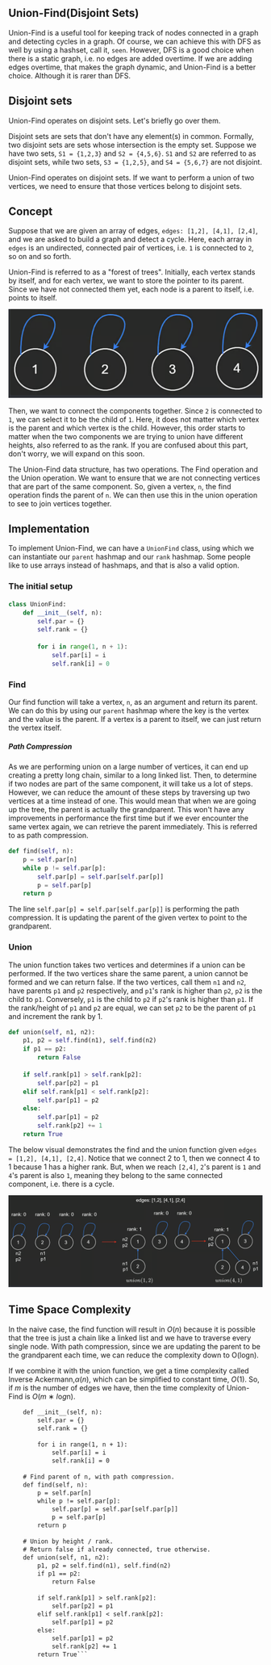 ## Union-Find(Disjoint Sets)

Union-Find is a useful tool for keeping track of nodes connected in a graph and detecting cycles in a graph. Of course, we can achieve this with DFS as well by using a hashset, call it, `seen`. However, DFS is a good choice when there is a static graph, i.e. no edges are added overtime. If we are adding edges overtime, that makes the graph dynamic, and Union-Find is a better choice. Although it is rarer than DFS.

## Disjoint sets

Union-Find operates on disjoint sets. Let's briefly go over them.

Disjoint sets are sets that don't have any element(s) in common. Formally, two disjoint sets are sets whose intersection is the empty set. Suppose we have two sets, `S1 = {1,2,3}` and `S2 = {4,5,6}`. `S1` and `S2` are referred to as disjoint sets, while two sets, `S3 = {1,2,5}`, and `S4 = {5,6,7}` are not disjoint.

Union-Find operates on disjoint sets. If we want to perform a union of two vertices, we need to ensure that those vertices belong to disjoint sets.

## Concept

Suppose that we are given an array of edges, `edges: [1,2], [4,1], [2,4]`, and we are asked to build a graph and detect a cycle. Here, each array in `edges` is an undirected, connected pair of vertices, i.e. `1` is connected to `2`, so on and so forth.

Union-Find is referred to as a "forest of trees". Initially, each vertex stands by itself, and for each vertex, we want to store the pointer to its parent. Since we have not connected them yet, each node is a parent to itself, i.e. points to itself.

![Union-Find-1](https://github.com/WhosthatAoli/Algorithms/blob/main/images/Trees/Union-Find-1.png)

Then, we want to connect the components together. Since `2` is connected to `1`, we can select it to be the child of `1`. Here, it does not matter which vertex is the parent and which vertex is the child. However, this order starts to matter when the two components we are trying to union have different heights, also referred to as the rank. If you are confused about this part, don't worry, we will expand on this soon.

The Union-Find data structure, has two operations. The Find operation and the Union operation. We want to ensure that we are not connecting vertices that are part of the same component. So, given a vertex, `n`, the find operation finds the parent of `n`. We can then use this in the union operation to see to join vertices together.



## Implementation

To implement Union-Find, we can have a `UnionFind` class, using which we can instantiate our `parent` hashmap and our `rank` hashmap. Some people like to use arrays instead of hashmaps, and that is also a valid option.

### The initial setup

```python
class UnionFind:
    def __init__(self, n):
        self.par = {}
        self.rank = {}

        for i in range(1, n + 1):
            self.par[i] = i
            self.rank[i] = 0
```

### Find

Our find function will take a vertex, `n`, as an argument and return its parent. We can do this by using our `parent` hashmap where the key is the vertex and the value is the parent. If a vertex is a parent to itself, we can just return the vertex itself.

##### Path Compression

As we are performing union on a large number of vertices, it can end up creating a pretty long chain, similar to a long linked list. Then, to determine if two nodes are part of the same component, it will take us a lot of steps. However, we can reduce the amount of these steps by traversing up two vertices at a time instead of one. This would mean that when we are going up the tree, the parent is actually the grandparent. This won't have any improvements in performance the first time but if we ever encounter the same vertex again, we can retrieve the parent immediately. This is referred to as path compression.

```python
def find(self, n):
    p = self.par[n]
    while p != self.par[p]:
        self.par[p] = self.par[self.par[p]]
        p = self.par[p]
    return p
```

The line `self.par[p] = self.par[self.par[p]]` is performing the path compression. It is updating the parent of the given vertex to point to the grandparent.

### Union

The union function takes two vertices and determines if a union can be performed. If the two vertices share the same parent, a union cannot be formed and we can return false. If the two vertices, call them `n1` and `n2`, have parents `p1` and `p2` respectively, and `p1`'s rank is higher than `p2`, `p2` is the child to `p1`. Conversely, `p1` is the child to `p2` if `p2`'s rank is higher than `p1`. If the rank/height of `p1` and `p2` are equal, we can set `p2` to be the parent of `p1` and increment the rank by 1.

```python
def union(self, n1, n2):
    p1, p2 = self.find(n1), self.find(n2)
    if p1 == p2:
        return False

    if self.rank[p1] > self.rank[p2]:
        self.par[p2] = p1
    elif self.rank[p1] < self.rank[p2]:
        self.par[p1] = p2
    else:
        self.par[p1] = p2
        self.rank[p2] += 1
    return True
```

The below visual demonstrates the find and the union function given `edges = [1,2], [4,1], [2,4]`. Notice that we connect 2 to 1, then we connect 4 to 1 because 1 has a higher rank. But, when we reach `[2,4]`, `2`'s parent is `1` and `4`'s parent is also `1`, meaning they belong to the same connected component, i.e. there is a cycle.

![Union-Find-2](https://github.com/WhosthatAoli/Algorithms/blob/main/images/Trees/Union-Find-2.png)

## Time Space Complexity

In the naive case, the find function will result in *O*(*n*) because it is possible that the tree is just a chain like a linked list and we have to traverse every single node. With path compression, since we are updating the parent to be the grandparent each time, we can reduce the complexity down to O(logn).

If we combine it with the union function, we get a time complexity called Inverse Ackermann,*α*(*n*), which can be simplified to constant time, *O*(1). So, if *m* is the number of edges we have, then the time complexity of Union-Find is *O*(*m* ∗ *l*o*g*n).

```class UnionFind:
    def __init__(self, n):
        self.par = {}
        self.rank = {}

        for i in range(1, n + 1):
            self.par[i] = i
            self.rank[i] = 0
    
    # Find parent of n, with path compression.
    def find(self, n):
        p = self.par[n]
        while p != self.par[p]:
            self.par[p] = self.par[self.par[p]]
            p = self.par[p]
        return p

    # Union by height / rank.
    # Return false if already connected, true otherwise.
    def union(self, n1, n2):
        p1, p2 = self.find(n1), self.find(n2)
        if p1 == p2:
            return False
        
        if self.rank[p1] > self.rank[p2]:
            self.par[p2] = p1
        elif self.rank[p1] < self.rank[p2]:
            self.par[p1] = p2
        else:
            self.par[p1] = p2
            self.rank[p2] += 1
        return True```
